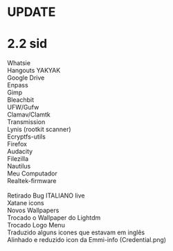 # UPDATE
# 2.2 sid
Whatsie<br>
Hangouts YAKYAK<br>
Google Drive<br>
Enpass<br>
Gimp<br>
Bleachbit<br>
UFW/Gufw<br>
Clamav/Clamtk<br>
Transmission<br>
Lynis (rootkit scanner)<br>
Ecryptfs-utils<br>
Firefox<br>
Audacity<br>
Filezilla<br>
Nautilus<br>
Meu Computador<br>
Realtek-firmware<br>
<br>
Retirado Bug ITALIANO live<br>
Xatane icons<br>
Novos Wallpapers<br>
Trocado o Wallpaper do Lightdm<br>
Trocado Logo Menu<br>
Traduzido alguns icones que estavam em inglês<br>
Alinhado e reduzido icon da Emmi-info (Credential.png)
